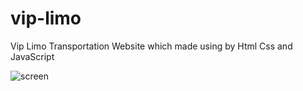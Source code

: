 # vip-limo

Vip Limo Transportation Website which made using by Html Css and JavaScript

![screen](https://github.com/user-attachments/assets/6be7af1b-0041-4ca0-a9ef-d846e2c8ea0a)

